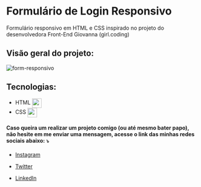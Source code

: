 # Formulário de Login Responsivo

Formulário responsivo em HTML e CSS inspirado no projeto do desenvolvedora Front-End Giovanna (girl.coding) 

## Visão geral do projeto:
![form-responsivo](https://user-images.githubusercontent.com/70456452/167295034-f7614798-afea-49c2-bbbc-0baa48c61b52.png)

## Tecnologias:

- HTML <img align="center" height="25" src="https://cdn-icons-png.flaticon.com/512/732/732212.png">
- CSS <img align="center" height="25" src="https://cdn4.iconfinder.com/data/icons/iconsimple-programming/512/css-512.png">

#### Caso queira um  realizar um projeto comigo (ou até mesmo bater papo), não hesite em me enviar uma mensagem, acesse o link das minhas redes sociais abaixo: ⤵️

- [Instagram](https://www.instagram.com/celycodes)

- [Twitter](https://twitter.com/ceIenny)

- [LinkedIn](https://www.linkedin.com/in/celenny)
